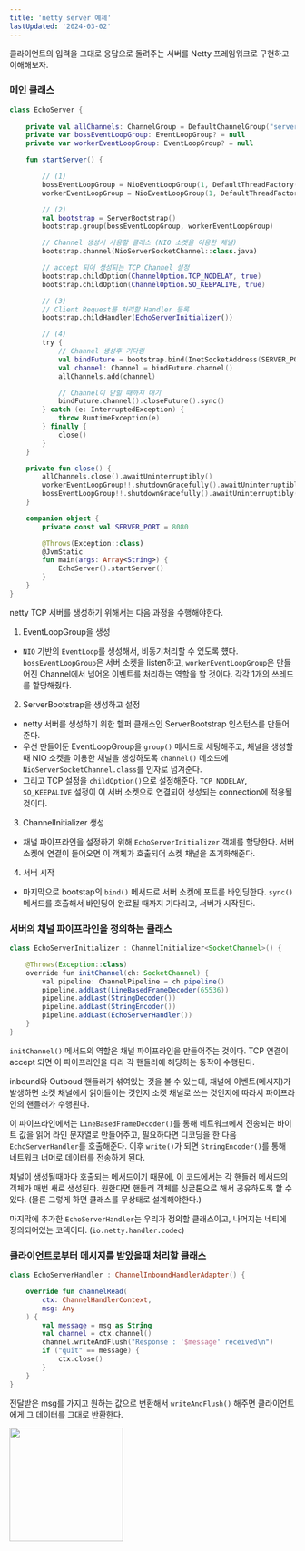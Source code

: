 ```yaml
---
title: 'netty server 예제'
lastUpdated: '2024-03-02'
---
```


클라이언트의 입력을 그대로 응답으로 돌려주는 서버를 Netty 프레임워크로 구현하고 이해해보자.

### 메인 클래스

```kotlin
class EchoServer {
    
    private val allChannels: ChannelGroup = DefaultChannelGroup("server", GlobalEventExecutor.INSTANCE)
    private var bossEventLoopGroup: EventLoopGroup? = null
    private var workerEventLoopGroup: EventLoopGroup? = null

    fun startServer() {

        // (1)
        bossEventLoopGroup = NioEventLoopGroup(1, DefaultThreadFactory("boss"))
        workerEventLoopGroup = NioEventLoopGroup(1, DefaultThreadFactory("worker"))

        // (2)
        val bootstrap = ServerBootstrap()
        bootstrap.group(bossEventLoopGroup, workerEventLoopGroup)

        // Channel 생성시 사용할 클래스 (NIO 소켓을 이용한 채널)
        bootstrap.channel(NioServerSocketChannel::class.java)

        // accept 되어 생성되는 TCP Channel 설정
        bootstrap.childOption(ChannelOption.TCP_NODELAY, true)
        bootstrap.childOption(ChannelOption.SO_KEEPALIVE, true)

        // (3)
        // Client Request를 처리할 Handler 등록
        bootstrap.childHandler(EchoServerInitializer())

        // (4)
        try {
            // Channel 생성후 기다림
            val bindFuture = bootstrap.bind(InetSocketAddress(SERVER_PORT)).sync()
            val channel: Channel = bindFuture.channel()
            allChannels.add(channel)

            // Channel이 닫힐 때까지 대기
            bindFuture.channel().closeFuture().sync()
        } catch (e: InterruptedException) {
            throw RuntimeException(e)
        } finally {
            close()
        }
    }

    private fun close() {
        allChannels.close().awaitUninterruptibly()
        workerEventLoopGroup!!.shutdownGracefully().awaitUninterruptibly()
        bossEventLoopGroup!!.shutdownGracefully().awaitUninterruptibly()
    }

    companion object {
        private const val SERVER_PORT = 8080

        @Throws(Exception::class)
        @JvmStatic
        fun main(args: Array<String>) {
            EchoServer().startServer()
        }
    }
}
```

netty TCP 서버를 생성하기 위해서는 다음 과정을 수행해야한다.

1. EventLoopGroup을 생성
  - `NIO` 기반의 `EventLoop`를 생성해서, 비동기처리할 수 있도록 헀다. `bossEventLoopGroup`은 서버 소켓을 listen하고, `workerEventLoopGroup`은 만들어진 Channel에서 넘어온 이벤트를 처리하는 역할을 할 것이다. 각각 1개의 쓰레드를 할당해줬다.

2. ServerBootstrap을 생성하고 설정
  - netty 서버를 생성하기 위한 헬퍼 클래스인 ServerBootstrap 인스턴스를 만들어준다.
  - 우선 만들어둔 EventLoopGroup을 `group()` 메서드로 세팅해주고, 채널을 생성할 때 NIO 소켓을 이용한 채널을 생성하도록 `channel()` 메소드에 `NioServerSocketChannel.class`를 인자로 넘겨준다.
  - 그리고 TCP 설정을 `childOption()`으로 설정해준다. `TCP_NODELAY`, `SO_KEEPALIVE` 설정이 이 서버 소켓으로 연결되어 생성되는 connection에 적용될 것이다.

3. ChannelInitializer 생성
  - 채널 파이프라인을 설정하기 위해 `EchoServerInitializer` 객체를 할당한다. 서버 소켓에 연결이 들어오면 이 객체가 호출되어 소켓 채널을 초기화해준다.

4. 서버 시작
  - 마지막으로 bootstap의 `bind()` 메서드로 서버 소켓에 포트를 바인딩한다. `sync()` 메서드를 호출해서 바인딩이 완료될 때까지 기다리고, 서버가 시작된다.

### 서버의 채널 파이프라인을 정의하는 클래스

```java
class EchoServerInitializer : ChannelInitializer<SocketChannel>() {

    @Throws(Exception::class)
    override fun initChannel(ch: SocketChannel) {
        val pipeline: ChannelPipeline = ch.pipeline()
        pipeline.addLast(LineBasedFrameDecoder(65536))
        pipeline.addLast(StringDecoder())
        pipeline.addLast(StringEncoder())
        pipeline.addLast(EchoServerHandler())
    }
}
```

`initChannel()` 메서드의 역할은 채널 파이프라인을 만들어주는 것이다. TCP 연결이 accept 되면 이 파이프라인을 따라 각 핸들러에 해당하는 동작이 수행된다.

inbound와 Outboud 핸들러가 섞여있는 것을 볼 수 있는데, 채널에 이벤트(메시지)가 발생하면 소켓 채널에서 읽어들이는 것인지 소켓 채널로 쓰는 것인지에 따라서 파이프라인의 핸들러가 수행된다.

이 파이프라인에서는 `LineBasedFrameDecoder()`를 통해 네트워크에서 전송되는 바이트 값을 읽어 라인 문자열로 만들어주고, 필요하다면 디코딩을 한 다음 `EchoServerHandler`를 호출해준다. 이후 `write()`가 되면 `StringEncoder()`를 통해 네트워크 너머로 데이터를 전송하게 된다.

채널이 생성될때마다 호출되는 메서드이기 때문에, 이 코드에서는 각 핸들러 메서드의 객체가 매번 새로 생성된다. 원한다면 핸들러 객체를 싱글톤으로 해서 공유하도록 할 수 있다. (물론 그렇게 하면 클래스를 무상태로 설계해야한다.)

마지막에 추가한 `EchoServerHandler`는 우리가 정의할 클래스이고, 나머지는 네티에 정의되어있는 코덱이다. (`io.netty.handler.codec`)

### 클라이언트로부터 메시지를 받았을때 처리할 클래스

```kotlin
class EchoServerHandler : ChannelInboundHandlerAdapter() {

    override fun channelRead(
        ctx: ChannelHandlerContext,
        msg: Any
    ) {
        val message = msg as String
        val channel = ctx.channel()
        channel.writeAndFlush("Response : '$message' received\n")
        if ("quit" == message) {
            ctx.close()
        }
    }
}
```

전달받은 msg를 가지고 원하는 값으로 변환해서 `writeAndFlush()` 해주면 클라이언트에게 그 데이터를 그대로 반환한다.

<img src="https://user-images.githubusercontent.com/81006587/218368972-245a5bcb-493a-4a01-bd37-89d612b739f7.png" height="200px">